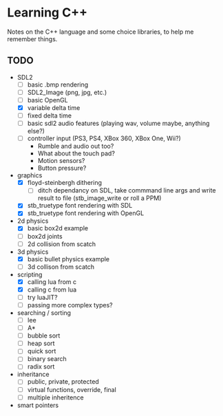 # Learning C++

Notes on the C++ language and some choice libraries, to help me remember things.

## TODO

- SDL2
	- [ ] basic .bmp rendering
	- [ ] SDL2_Image (png, jpg, etc.)
	- [ ] basic OpenGL
	- [x] variable delta time
	- [ ] fixed delta time
	- [ ] basic sdl2 audio features (playing wav, volume maybe, anything else?)
	- [ ] controller input (PS3, PS4, XBox 360, XBox One, Wii?)
		- Rumble and audio out too?
		- What about the touch pad?
		- Motion sensors?
		- Button pressure?
- graphics
	- [x] floyd-steinbergh dithering
		- [ ] ditch dependancy on SDL, take commmand line args and write result to file (stb_image_write or roll a PPM)
	- [x] stb_truetype font rendering with SDL
	- [x] stb_truetype font rendering with OpenGL
- 2d physics
	- [x] basic box2d example
	- [ ] box2d joints
	- [ ] 2d collision from scatch
- 3d physics
	- [x] basic bullet physics example
	- [ ] 3d collison from scatch
- scripting
	- [x] calling lua from c
	- [x] calling c from lua
	- [ ] try luaJIT?
	- [ ] passing more complex types?
- searching / sorting
	- [ ] lee
	- [ ] A*
	- [ ] bubble sort
	- [ ] heap sort
	- [ ] quick sort
	- [ ] binary search
	- [ ] radix sort
- inheritance
	- [ ] public, private, protected
	- [ ] virtual functions, override, final
	- [ ] multiple inheritence
- smart pointers

